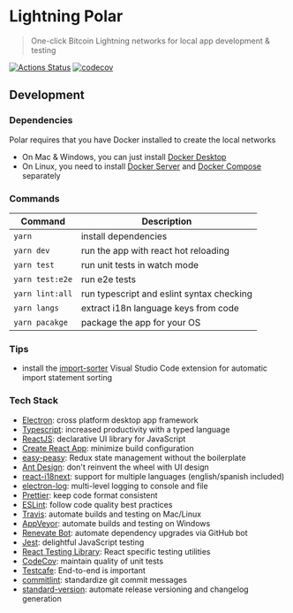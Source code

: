 # Lightning Polar

> One-click Bitcoin Lightning networks for local app development & testing

[![Actions Status](https://github.com/jamaljsr/polar/workflows/CI/badge.svg)](https://github.com/jamaljsr/polar/actions)
[![codecov](https://codecov.io/gh/jamaljsr/polar/branch/master/graph/badge.svg)](https://codecov.io/gh/jamaljsr/polar)

## Development

### Dependencies

Polar requires that you have Docker installed to create the local networks

- On Mac & Windows, you can just install [Docker Desktop](https://www.docker.com/products/docker-desktop)
- On Linux, you need to install [Docker Server](https://docs.docker.com/install/#server) and [Docker Compose](https://docs.docker.com/compose/install/) separately

### Commands

| Command         | Description                               |
| --------------- | ----------------------------------------- |
| `yarn`          | install dependencies                      |
| `yarn dev`      | run the app with react hot reloading      |
| `yarn test`     | run unit tests in watch mode              |
| `yarn test:e2e` | run e2e tests                             |
| `yarn lint:all` | run typescript and eslint syntax checking |
| `yarn langs`    | extract i18n language keys from code      |
| `yarn pacakge`  | package the app for your OS               |

### Tips

- install the [import-sorter](https://github.com/SoominHan/import-sorter) Visual Studio Code extension for automatic import statement sorting

### Tech Stack

- [Electron](https://github.com/electron/electron/): cross platform desktop app framework
- [Typescript](https://github.com/microsoft/TypeScript): increased productivity with a typed language
- [ReactJS](https://github.com/facebook/react/): declarative UI library for JavaScript
- [Create React App](https://github.com/facebook/create-react-app): minimize build configuration
- [easy-peasy](https://github.com/ctrlplusb/easy-peasy): Redux state management without the boilerplate
- [Ant Design](https://github.com/ant-design/ant-design/): don't reinvent the wheel with UI design
- [react-i18next](https://github.com/i18next/react-i18next): support for multiple languages (english/spanish included)
- [electron-log](https://github.com/megahertz/electron-log): multi-level logging to console and file
- [Prettier](https://github.com/prettier/prettier): keep code format consistent
- [ESLint](https://github.com/eslint/eslint): follow code quality best practices
- [Travis](https://travis-ci.org): automate builds and testing on Mac/Linux
- [AppVeyor](https://appveyor.com): automate builds and testing on Windows
- [Renevate Bot](https://github.com/renovatebot/renovate): automate dependency upgrades via GitHub bot
- [Jest](https://github.com/facebook/jest): delightful JavaScript testing
- [React Testing Library](https://github.com/testing-library/react-testing-library): React specific testing utilities
- [CodeCov](https://codecov.io/): maintain quality of unit tests
- [Testcafe](https://github.com/DevExpress/testcafe): End-to-end is important
- [commitlint](https://github.com/conventional-changelog/commitlint): standardize git commit messages
- [standard-version](https://github.com/conventional-changelog/commitlint): automate release versioning and changelog generation
